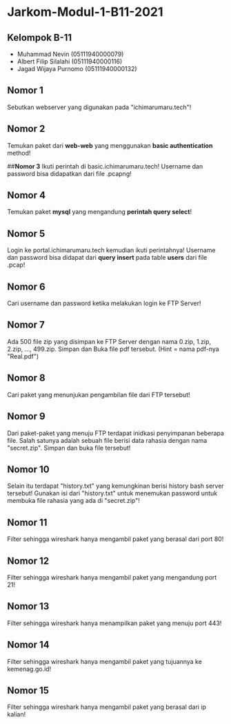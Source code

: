 # Jarkom-Modul-1-B11-2021

## **Kelompok B-11**
- Muhammad Nevin        (05111940000079)
- Albert Filip Silalahi (05111940000116)
- Jagad Wijaya Purnomo	(05111940000132)

## **Nomor 1**
Sebutkan webserver yang digunakan pada "ichimarumaru.tech"!

## **Nomor 2**
Temukan paket dari **web-web** yang menggunakan **basic authentication** method!

##**Nomor 3**
Ikuti perintah di basic.ichimarumaru.tech! Username dan password bisa didapatkan dari file .pcapng!

## **Nomor 4**
Temukan paket **mysql** yang mengandung **perintah query select**!

## **Nomor 5**
Login ke portal.ichimarumaru.tech kemudian ikuti perintahnya! Username dan password bisa didapat dari **query insert** pada table **users** dari file .pcap!

## **Nomor 6**
Cari username dan password ketika melakukan login ke FTP Server!

## **Nomor 7**
Ada 500 file zip yang disimpan ke FTP Server dengan nama 0.zip, 1.zip, 2.zip, ..., 499.zip. Simpan dan Buka file pdf tersebut. (Hint = nama pdf-nya "Real.pdf")

## **Nomor 8**
Cari paket yang menunjukan pengambilan file dari FTP tersebut!

## **Nomor 9**
Dari paket-paket yang menuju FTP terdapat inidkasi penyimpanan beberapa file. Salah satunya adalah sebuah file berisi data rahasia dengan nama "secret.zip". Simpan dan buka file tersebut!

## **Nomor 10**
Selain itu terdapat "history.txt" yang kemungkinan berisi history bash server tersebut! Gunakan isi dari "history.txt" untuk menemukan password untuk membuka file rahasia yang ada di "secret.zip"!

## **Nomor 11**
Filter sehingga wireshark hanya mengambil paket yang berasal dari port 80! 

## **Nomor 12**
Filter sehingga wireshark hanya mengambil paket yang mengandung port 21!

## **Nomor 13**
Filter sehingga wireshark hanya menampilkan paket yang menuju port 443!

## **Nomor 14**
Filter sehingga wireshark hanya mengambil paket yang tujuannya ke kemenag.go.id!

## **Nomor 15**
Filter sehingga wireshark hanya mengambil paket yang berasal dari ip kalian!
